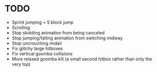 # TODO
- Sprint jumping = 5 block jump
- Scrolling
- Stop skidding animation from being canceled
- Stop jumping/falling animation from switching midway
- Stop uncrouching midair
- Fix glitchy large hitboxes
- Fix vertical goomba collisions
- More relaxed goomba kill (a small second hitbox rather than only the very top)